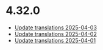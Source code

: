 # 4.32.0
- [Update translations 2025-04-03](https://issues.shopware.com/issues/)
- [Update translations 2025-04-02](https://issues.shopware.com/issues/)
- [Update translations 2025-04-01](https://issues.shopware.com/issues/)